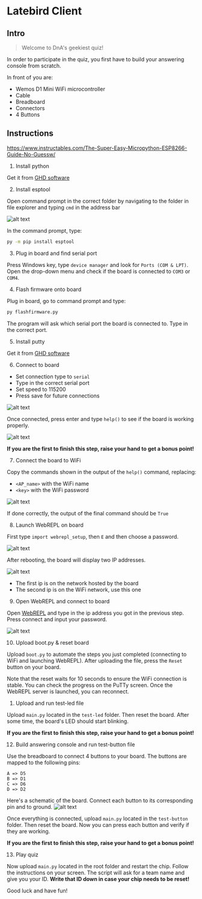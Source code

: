 # Latebird Client

## Intro

> Welcome to DnA's geekiest quiz! 

In order to participate in the quiz, you first have to build your answering console from scratch.

In front of you are:
- Wemos D1 Mini WiFi microcontroller
- Cable
- Breadboard
- Connectors
- 4 Buttons

## Instructions

https://www.instructables.com/The-Super-Easy-Micropython-ESP8266-Guide-No-Guessw/

1. Install python

Get it from [GHD software](https://mckinsey.service-now.com/ghd?id=mck_app_cat_item&sys_id=f13b9e1fdb55bf00c6722dcb0b96193b&class=pc_software_cat_item&utm_source=ghd_website&utm_medium=web&utm_content=search_results)

2. Install esptool

Open command prompt in the correct folder by navigating to the folder in file explorer and typing `cmd` in the address bar

![alt text](./images/searchbar.png)

In the command prompt, type:

```cmd
py -m pip install esptool
```

3. Plug in board and find serial port

Press Windows key, type `device manager` and look for `Ports (COM & LPT)`.
Open the drop-down menu and check if the board is connected to `COM3` or `COM4`.

4. Flash firmware onto board

Plug in board, go to command prompt and type:
```cmd
py flashfirmware.py
```

The program will ask which serial port the board is connected to. Type in the correct port.

5. Install putty

Get it from [GHD software](https://mckinsey.service-now.com/ghd?id=mck_app_cat_item&sys_id=5d6f99dddbf80f80b332f3561d961947&class=pc_software_cat_item&utm_source=ghd_website&utm_medium=web&utm_content=search_results)

6. Connect to board

- Set connection type to `serial`
- Type in the correct serial port 
- Set speed to 115200
- Press save for future connections

![alt text](./images/putty.png)

Once connected, press enter and type `help()` to see if the board is working properly.

![alt text](./images/help.png)

**If you are the first to finish this step, raise your hand to get a bonus point!**

7. Connect the board to WiFi

Copy the commands shown in the output of the `help()` command, replacing:
- `<AP_name>` with the WiFi name
- `<key>` with the WiFi password

![alt text](./images/wifi.png)

If done correctly, the output of the final command should be `True`

8. Launch WebREPL on board

First type `import webrepl_setup`, then `E` and then choose a password.

![alt text](./images/webreplsetup.png)

After rebooting, the board will display two IP addresses.

![alt text](./images/webreplip.png)

- The first ip is on the network hosted by the board
- The second ip is on the WiFi network, use this one

9. Open WebREPL and connect to board

Open [WebREPL](./webrepl-master/webrepl.html) and type in the ip address you got in the previous step.
Press connect and input your password.

![alt text](./images/webrepl.png)

10. Upload boot.py & reset board

Upload `boot.py` to automate the steps you just completed (connecting to WiFi and launching WebREPL). After uploading the file, press the `Reset` button on your board.

Note that the reset waits for 10 seconds to ensure the WiFi connection is stable. You can check the progress on the PuTTy screen. Once the WebREPL server is launched, you can reconnect.

1.   Upload and run test-led file

Upload `main.py` located in the `test-led` folder. Then reset the board.
After some time, the board's LED should start blinking.

**If you are the first to finish this step, raise your hand to get a bonus point!**

12. Build answering console and run test-button file

Use the breadboard to connect 4 buttons to your board. The buttons are mapped to the following pins:
```
A => D5
B => D1
C => D6
D => D2
```

Here's a schematic of the board. Connect each button to its corresponding pin and to ground.
![alt text](./images/pins.jpeg)

Once everything is connected, upload `main.py` located in the `test-button` folder. Then reset the board. Now you can press each button and verify if they are working.

**If you are the first to finish this step, raise your hand to get a bonus point!**

13.  Play quiz

Now upload `main.py` located in the root folder and restart the chip. Follow the instructions on your screen. The script will ask for a team name and give you your ID. **Write that ID down in case your chip needs to be reset!**

Good luck and have fun!